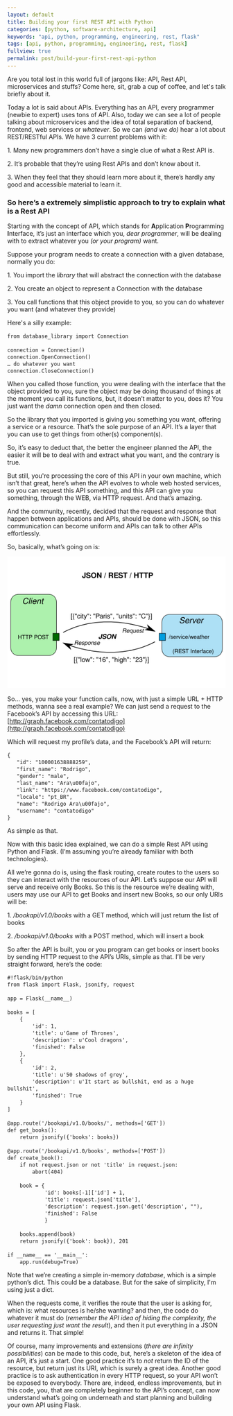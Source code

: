 ```yaml
---
layout: default
title: Building your first REST API with Python
categories: [python, software-architecture, api]
keywords: "api, python, programming, engineering, rest, flask"
tags: [api, python, programming, engineering, rest, flask]
fullview: true
permalink: post/build-your-first-rest-api-python
---
```


Are you total lost in this world full of jargons like: API, Rest API, microservices and stuffs? Come here, sit, grab a cup of coffee, and let's talk briefly about it.

Today a lot is said about APIs. Everything has an API, every programmer (newbie to expert) uses tons of API. Also, today we can see a lot of people talking about microservices and the idea of total separation of backend, frontend, web services or _whatever_. So we can _(and we do)_ hear a lot about REST/RESTful APIs. We have 3 current problems with it:

<!--more-->

1\. Many new programmers don’t have a single clue of what a Rest API is.

2\. It’s probable that they’re using Rest APIs and don’t know about it.

3\. When they feel that they should learn more about it, there’s hardly any good and accessible material to learn it.

### So here’s a extremely simplistic approach to try to explain what is a Rest API

Starting with the concept of API, which stands for **A**pplication **P**rogramming **I**nterface, it’s just an interface which you, _dear programmer_, will be dealing with to extract whatever you _(or your program)_ want.

Suppose your program needs to create a connection with a given database, normally you do:

1\. You import the _library_ that will abstract the connection with the database

2\. You create an object to represent a Connection with the database

3\. You call functions that this object provide to you, so you can do whatever you want (and whatever they provide)

Here's a silly example:

    from database_library import Connection

    connection = Connection()
    connection.OpenConnection()
    … do whatever you want
    connection.CloseConnection()

When you called those function, you were dealing with the interface that the object provided to you, sure the object may be doing thousand of things at the moment you call its functions, but, it doesn’t matter to you, does it? You just want the _damn_ connection open and then closed.

So the library that you imported is giving you something you want, offering a service or a resource. That’s the sole purpose of an API. It’s a layer that you can use to get things from other(s) component(s).

So, it’s easy to deduct that, the better the engineer planned the API, the easier it will be to deal with and extract what you want, and the contrary is true.

But still, you're processing the core of this API in your own machine, which isn’t that great, here’s when the API evolves to whole web hosted services, so you can request this API something, and this API can give you something, through the WEB, via HTTP request. And that’s amazing.

And the community, recently, decided that the request and response that happen between applications and APIs, should be done with JSON, so this communication can become uniform and APIs can talk to other APIs effortlessly.

So, basically, what’s going on is:

![](/content/images/2015/06/json-rest3.png)


So... yes, you make your function calls, now, with just a simple URL + HTTP methods, wanna see a real example? We can just send a request to the Facebook’s API by accessing this URL: [http://graph.facebook.com/contatodigo](http://graph.facebook.com/contatodigo)

Which will request my profile’s data, and the Facebook’s API will return:

    {
       "id": "100001638888259",
       "first_name": "Rodrigo",
       "gender": "male",
       "last_name": "Ara\u00fajo",
       "link": "https://www.facebook.com/contatodigo",
       "locale": "pt_BR",
       "name": "Rodrigo Ara\u00fajo",
       "username": "contatodigo"
    }

As simple as that.

Now with this basic idea explained, we can do a simple Rest API using Python and Flask. (I’m assuming you’re already familiar with both technologies).

All we’re gonna do is, using the flask routing, create routes to the users so they can interact with the resources of our API. Let’s suppose our API will serve and receive only Books. So this is the resource we’re dealing with, users may use our API to get Books and insert new Books, so our only URIs will be:

1\. _/bookapi/v1.0/books_ with a GET method, which will just return the list of books

2\. _/bookapi/v1.0/books_ with a POST method, which will insert a book

So after the API is built, you or you program can get books or insert books by sending HTTP request to the API’s URIs, simple as that. I’ll be very straight forward, here’s the code:

    #!flask/bin/python
    from flask import Flask, jsonify, request

    app = Flask(__name__)

    books = [
        {
            'id': 1,
            'title': u'Game of Thrones',
            'description': u'Cool dragons', 
            'finished': False
        },
        {
            'id': 2,
            'title': u'50 shadows of grey',
            'description': u'It start as bullshit, end as a huge bullshit', 
            'finished': True
        }
    ]

    @app.route('/bookapi/v1.0/books/', methods=['GET'])
    def get_books():
        return jsonify({'books': books})

    @app.route('/bookapi/v1.0/books', methods=['POST'])
    def create_book():
        if not request.json or not 'title' in request.json:
            abort(404)

        book = {
                'id': books[-1]['id'] + 1,
                'title': request.json['title'],
                'description': request.json.get('description', ""),
                'finished': False
                }

        books.append(book)
        return jsonify({'book': book}), 201 

    if __name__ == '__main__':
        app.run(debug=True)

Note that we’re creating a simple in-memory _database_, which is a simple python’s dict. This could be a database. But for the sake of simplicity, I'm using just a dict.

When the requests come, it verifies the route that the user is asking for, which is: what resources is he/she wanting? and then, the code do whatever it must do (_remember the API idea of hiding the complexity, the user requesting just want the result_), and then it put everything in a JSON and returns it. That simple!

Of course, many improvements and extensions (_there are infinity possibilities_) can be made to this code, but, here’s a skeleton of the idea of an API, it’s just a start. One good practice it’s to _not_ return the ID of the resource, but return just its URI, which is surely a great idea. Another good practice is to ask authentication in every HTTP request, so your API won’t be exposed to everybody. There are, indeed, endless improvements, but in this code, you, that are completely beginner to the API’s concept, can now understand what’s going on underneath and start planning and building your own API using Flask.
